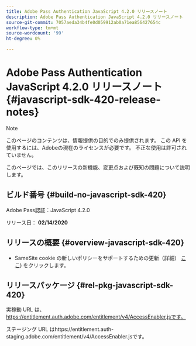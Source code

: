 ```yaml
---
title: Adobe Pass Authentication JavaScript 4.2.0 リリースノート
description: Adobe Pass Authentication JavaScript 4.2.0 リリースノート
source-git-commit: 7057aeda34b4fe0d059912ab0a71ea856427654c
workflow-type: tm+mt
source-wordcount: '99'
ht-degree: 0%

---
```


# Adobe Pass Authentication JavaScript 4.2.0 リリースノート {#javascript-sdk-420-release-notes}

>[!NOTE]
>
>このページのコンテンツは、情報提供の目的でのみ提供されます。 この API を使用するには、Adobeの現在のライセンスが必要です。 不正な使用は許可されていません。

このページでは、このリリースの新機能、変更点および既知の問題について説明します。

## ビルド番号 {#build-no-javascript-sdk-420}

Adobe Pass認証：JavaScript 4.2.0

リリース日： **02/14/2020**


## リリースの概要 {#overview-javascript-sdk-420}

* SameSite cookie の新しいポリシーをサポートするための更新（詳細） [ここ](https://datatracker.ietf.org/doc/html/draft-ietf-httpbis-cookie-same-site-00)) をクリックします。


## リリースパッケージ {#rel-pkg-javascript-sdk-420}

実稼動 URL は、 https://entitlement.auth.adobe.com/entitlement/v4/AccessEnabler.jsです。

ステージング URL はhttps://entitlement.auth-staging.adobe.com/entitlement/v4/AccessEnabler.jsです。
